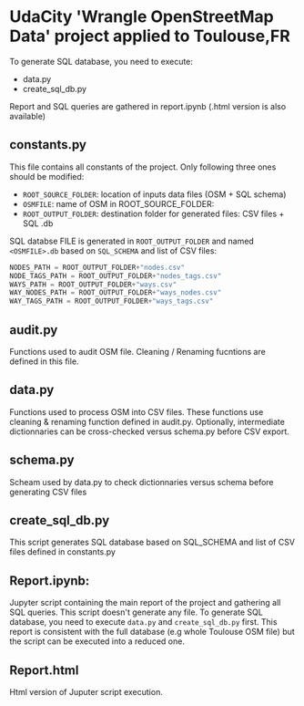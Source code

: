 # UdaCity 'Wrangle OpenStreetMap Data' project applied to Toulouse,FR
To generate SQL database, you need to execute:
- data.py
- create_sql_db.py

Report and SQL queries are gathered in report.ipynb (.html version is also available)

## constants.py
This file contains all constants of the project. Only following three ones should be modified:
- `ROOT_SOURCE_FOLDER`: location of inputs data files (OSM + SQL schema)
- `OSMFILE`: name of OSM in ROOT_SOURCE_FOLDER: 
- `ROOT_OUTPUT_FOLDER`: destination folder for generated files: CSV files + SQL .db

SQL databse FILE is generated in `ROOT_OUTPUT_FOLDER` and named `<OSMFILE>.db` based on `SQL_SCHEMA`  and list of CSV files:

```python
NODES_PATH = ROOT_OUTPUT_FOLDER+"nodes.csv"
NODE_TAGS_PATH = ROOT_OUTPUT_FOLDER+"nodes_tags.csv"
WAYS_PATH = ROOT_OUTPUT_FOLDER+"ways.csv"
WAY_NODES_PATH = ROOT_OUTPUT_FOLDER+"ways_nodes.csv"
WAY_TAGS_PATH = ROOT_OUTPUT_FOLDER+"ways_tags.csv"
```

## audit.py
Functions used to audit OSM file.
Cleaning / Renaming fucntions are defined in this file.

## data.py
Functions used to process OSM into CSV files. These functions use cleaning & renaming function defined in audit.py. Optionally, intermediate dictionnaries can be cross-checked versus schema.py before CSV export.

## schema.py
Scheam used by data.py to check dictionnaries versus schema before generating CSV files

## create_sql_db.py
This script generates SQL database based on SQL_SCHEMA and list of CSV files defined in constants.py

## Report.ipynb: 
Jupyter script containing the main report of the project and gathering all SQL queries. This script doesn't generate any file. To generate SQL database, you need to execute `data.py` and `create_sql_db.py` first. This report is consistent with the full database (e.g whole Toulouse OSM file) but the script can be executed into a reduced one. 

## Report.html
Html version of Juputer script execution.



